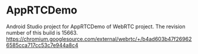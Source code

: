 # AppRTCDemo

Android Studio project for AppRTCDemo of WebRTC project. The revision number of this build is 15663.
https://chromium.googlesource.com/external/webrtc/+/b4ad603b47f269626585cca717cc53c7e944a8c4
